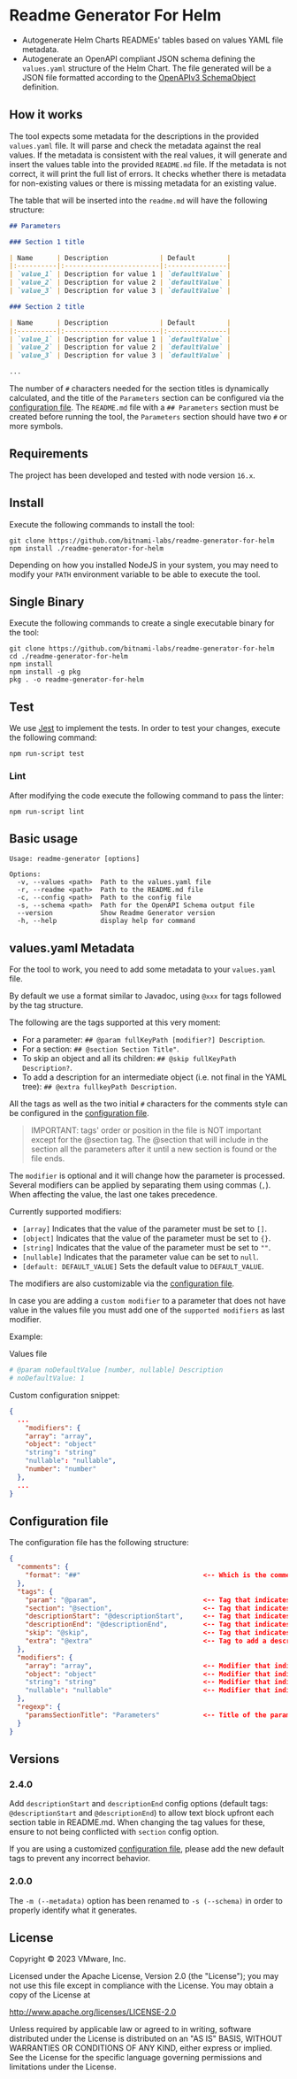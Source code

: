 # Readme Generator For Helm

- Autogenerate Helm Charts READMEs' tables based on values YAML file metadata.
- Autogenerate an OpenAPI compliant JSON schema defining the `values.yaml` structure of the Helm Chart. The file generated will be a JSON file formatted according to the [OpenAPIv3 SchemaObject](https://spec.openapis.org/oas/v3.1.0#schema-object) definition.

## How it works

The tool expects some metadata for the descriptions in the provided `values.yaml` file. It will parse and check the metadata against the real values.
If the metadata is consistent with the real values, it will generate and insert the values table into the provided `README.md` file.
If the metadata is not correct, it will print the full list of errors. It checks whether there is metadata for non-existing values or there is missing metadata for an existing value.

The table that will be inserted into the `readme.md` will have the following structure:

```markdown
## Parameters

### Section 1 title

| Name      | Description             | Default        |
|:----------|:------------------------|:---------------|
| `value_1` | Description for value 1 | `defaultValue` |
| `value_2` | Description for value 2 | `defaultValue` |
| `value_3` | Description for value 3 | `defaultValue` |

### Section 2 title

| Name      | Description             | Default        |
|:----------|:------------------------|:---------------|
| `value_1` | Description for value 1 | `defaultValue` |
| `value_2` | Description for value 2 | `defaultValue` |
| `value_3` | Description for value 3 | `defaultValue` |

...
```

The number of `#` characters needed for the section titles is dynamically calculated, and the title of the `Parameters` section can be configured via the [configuration file](#configuration-file). The `README.md` file with a `## Parameters` section must be created before running the tool, the `Parameters` section should have two `#` or more symbols.

## Requirements

The project has been developed and tested with node version `16.x`.

## Install

Execute the following commands to install the tool:

```console
git clone https://github.com/bitnami-labs/readme-generator-for-helm
npm install ./readme-generator-for-helm
```

Depending on how you installed NodeJS in your system, you may need to modify your `PATH` environment variable to be able to execute the tool.

## Single Binary

Execute the following commands to create a single executable binary for the tool:

```console
git clone https://github.com/bitnami-labs/readme-generator-for-helm
cd ./readme-generator-for-helm
npm install
npm install -g pkg
pkg . -o readme-generator-for-helm
```

## Test

We use [Jest](https://jestjs.io) to implement the tests. In order to test your changes, execute the following command:

```console
npm run-script test
```

### Lint

After modifying the code execute the following command to pass the linter:

```console
npm run-script lint
```

## Basic usage

```console
Usage: readme-generator [options]

Options:
  -v, --values <path>  Path to the values.yaml file
  -r, --readme <path>  Path to the README.md file
  -c, --config <path>  Path to the config file
  -s, --schema <path>  Path for the OpenAPI Schema output file
  --version            Show Readme Generator version
  -h, --help           display help for command
```

## values.yaml Metadata

For the tool to work, you need to add some metadata to your `values.yaml` file.

By default we use a format similar to Javadoc, using `@xxx` for tags followed by the tag structure.

The following are the tags supported at this very moment:

- For a parameter: `## @param fullKeyPath [modifier?] Description`.
- For a section: `## @section Section Title"`.
- To skip an object and all its children: `## @skip fullKeyPath Description?`.
- To add a description for an intermediate object (i.e. not final in the YAML tree): `## @extra fullkeyPath Description`.

All the tags as well as the two initial `#` characters for the comments style can be configured in the [configuration file](#configuration-file).

> IMPORTANT: tags' order or position in the file is NOT important except for the @section tag. The @section that will include in the section all the parameters after it until a new section is found or the file ends.

The `modifier` is optional and it will change how the parameter is processed.
Several modifiers can be applied by separating them using commas (`,`). When affecting the value, the last one takes precedence.

Currently supported modifiers:

- `[array]` Indicates that the value of the parameter must be set to `[]`.
- `[object]` Indicates that the value of the parameter must be set to `{}`.
- `[string]` Indicates that the value of the parameter must be set to `""`.
- `[nullable]` Indicates that the parameter value can be set to `null`.
- `[default: DEFAULT_VALUE]` Sets the default value to `DEFAULT_VALUE`.

The modifiers are also customizable via the [configuration file](#configuration-file).

In case you are adding a `custom modifier` to a parameter that does not have value in the values file
you must add one of the `supported modifiers` as last modifier.

Example:

Values file

```yaml
# @param noDefaultValue [number, nullable] Description
# noDefaultValue: 1
```

Custom configuration snippet:

```json
{
  ...
    "modifiers": {
    "array": "array",
    "object": "object"
    "string": "string"
    "nullable": "nullable",
    "number": "number"
  },
  ...
}
```

## Configuration file

The configuration file has the following structure:

```json
{
  "comments": {
    "format": "##"                               <-- Which is the comments format in the values YAML
  },
  "tags": {
    "param": "@param",                           <-- Tag that indicates a parameter
    "section": "@section",                       <-- Tag that indicates a section
    "descriptionStart": "@descriptionStart",     <-- Tag that indicates the beginning of a section description
    "descriptionEnd": "@descriptionEnd",         <-- Tag that indicates the end of a section description
    "skip": "@skip",                             <-- Tag that indicates the object must be skipped
    "extra": "@extra"                            <-- Tag to add a description for an intermediate object
  },
  "modifiers": {
    "array": "array",                            <-- Modifier that indicates an array type
    "object": "object"                           <-- Modifier that indicates an object type
    "string": "string"                           <-- Modifier that indicates a string type
    "nullable": "nullable"                       <-- Modifier that indicates a parameter that can be set to null
  },
  "regexp": {
    "paramsSectionTitle": "Parameters"           <-- Title of the parameters section to replace in the README.md
  }
}
```

## Versions

### 2.4.0

Add `descriptionStart` and `descriptionEnd` config options (default tags: `@descriptionStart` and `@descriptionEnd`)
to allow text block upfront each section table in README.md. When changing the tag values for these, ensure to not being conflicted
with `section` config option.

If you are using a customized [configuration file](#configuration-file), please add the new default tags to prevent any incorrect behavior.

### 2.0.0

The `-m (--metadata)` option has been renamed to `-s (--schema)` in order to properly identify what it generates.

## License

Copyright &copy; 2023 VMware, Inc.

Licensed under the Apache License, Version 2.0 (the "License");
you may not use this file except in compliance with the License.
You may obtain a copy of the License at

<http://www.apache.org/licenses/LICENSE-2.0>

Unless required by applicable law or agreed to in writing, software
distributed under the License is distributed on an "AS IS" BASIS,
WITHOUT WARRANTIES OR CONDITIONS OF ANY KIND, either express or implied.
See the License for the specific language governing permissions and
limitations under the License.
